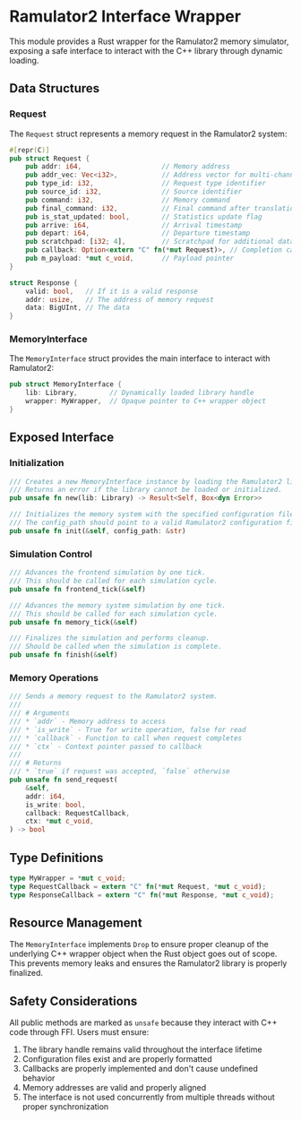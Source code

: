 # Ramulator2 Interface Wrapper

This module provides a Rust wrapper for the Ramulator2 memory simulator, exposing
a safe interface to interact with the C++ library through dynamic loading.

## Data Structures

### Request

The `Request` struct represents a memory request in the Ramulator2 system:

````rust
#[repr(C)]
pub struct Request {
    pub addr: i64,                    // Memory address
    pub addr_vec: Vec<i32>,           // Address vector for multi-channel access
    pub type_id: i32,                 // Request type identifier
    pub source_id: i32,               // Source identifier
    pub command: i32,                 // Memory command
    pub final_command: i32,           // Final command after translation
    pub is_stat_updated: bool,        // Statistics update flag
    pub arrive: i64,                  // Arrival timestamp
    pub depart: i64,                  // Departure timestamp
    pub scratchpad: [i32; 4],         // Scratchpad for additional data
    pub callback: Option<extern "C" fn(*mut Request)>, // Completion callback
    pub m_payload: *mut c_void,       // Payload pointer
}

struct Response {
    valid: bool,   // If it is a valid response
    addr: usize,   // The address of memory request
    data: BigUInt, // The data
}
````

### MemoryInterface

The `MemoryInterface` struct provides the main interface to interact with Ramulator2:

````rust
pub struct MemoryInterface {
    lib: Library,        // Dynamically loaded library handle
    wrapper: MyWrapper,  // Opaque pointer to C++ wrapper object
}
````

## Exposed Interface

### Initialization

````rust
/// Creates a new MemoryInterface instance by loading the Ramulator2 library.
/// Returns an error if the library cannot be loaded or initialized.
pub unsafe fn new(lib: Library) -> Result<Self, Box<dyn Error>>

/// Initializes the memory system with the specified configuration file.
/// The config_path should point to a valid Ramulator2 configuration file.
pub unsafe fn init(&self, config_path: &str)
````

### Simulation Control

````rust
/// Advances the frontend simulation by one tick.
/// This should be called for each simulation cycle.
pub unsafe fn frontend_tick(&self)

/// Advances the memory system simulation by one tick.
/// This should be called for each simulation cycle.
pub unsafe fn memory_tick(&self)

/// Finalizes the simulation and performs cleanup.
/// Should be called when the simulation is complete.
pub unsafe fn finish(&self)
````

### Memory Operations

````rust
/// Sends a memory request to the Ramulator2 system.
///
/// # Arguments
/// * `addr` - Memory address to access
/// * `is_write` - True for write operation, false for read
/// * `callback` - Function to call when request completes
/// * `ctx` - Context pointer passed to callback
///
/// # Returns
/// * `true` if request was accepted, `false` otherwise
pub unsafe fn send_request(
    &self,
    addr: i64,
    is_write: bool,
    callback: RequestCallback,
    ctx: *mut c_void,
) -> bool
````

## Type Definitions

````rust
type MyWrapper = *mut c_void;
type RequestCallback = extern "C" fn(*mut Request, *mut c_void);
type ResponseCallback = extern "C" fn(*mut Response, *mut c_void);
````

## Resource Management

The `MemoryInterface` implements `Drop` to ensure proper cleanup of the underlying
C++ wrapper object when the Rust object goes out of scope. This prevents memory
leaks and ensures the Ramulator2 library is properly finalized.

## Safety Considerations

All public methods are marked as `unsafe` because they interact with C++ code
through FFI. Users must ensure:

1. The library handle remains valid throughout the interface lifetime
2. Configuration files exist and are properly formatted
3. Callbacks are properly implemented and don't cause undefined behavior
4. Memory addresses are valid and properly aligned
5. The interface is not used concurrently from multiple threads without proper synchronization
